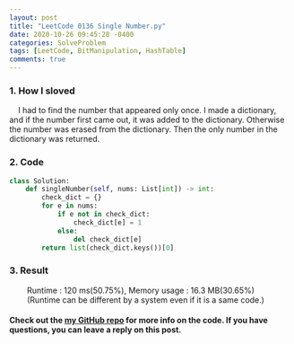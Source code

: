 ```yaml
---
layout: post
title: "LeetCode 0136 Single Number.py"
date: 2020-10-26 09:45:28 -0400
categories: SolveProblem
tags: [LeetCode, BitManipulation, HashTable]
comments: true
---
```


### 1. How I sloved
&nbsp;&nbsp;&nbsp;&nbsp;I had to find the number that appeared only once. I made a dictionary, and if the number first came out, it was added to the dictionary. Otherwise the number was erased from the dictionary. Then the only number in the dictionary was returned.

### 2. Code
```python
class Solution:
    def singleNumber(self, nums: List[int]) -> int:
        check_dict = {}
        for e in nums:
            if e not in check_dict:
                check_dict[e] = 1
            else:
                del check_dict[e]
        return list(check_dict.keys())[0]
```

### 3. Result
&nbsp;&nbsp;&nbsp;&nbsp;&nbsp;&nbsp;&nbsp;&nbsp;Runtime : 120 ms(50.75%), Memory usage : 16.3 MB(30.65%)  
&nbsp;&nbsp;&nbsp;&nbsp;&nbsp;&nbsp;&nbsp;&nbsp;(Runtime can be different by a system even if it is a same code.)

#### Check out the [my GitHub repo][hyuk-gh] for more info on the code. If you have questions, you can leave a reply on this post.

[hyuk-gh]:   https://github.com/dlgur1994/StudyAlgorithms
